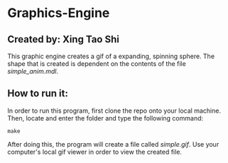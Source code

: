 # Graphics-Engine

## Created by: Xing Tao Shi

This graphic engine creates a gif of a expanding, spinning sphere. The shape that is created is dependent on the contents of the file *simple_anim.mdl*.

## How to run it:

In order to run this program, first clone the repo onto your local machine. Then, locate and enter the folder and type the following command:

```
make
```

After doing this, the program will create a file called *simple.gif*. Use your computer's local gif viewer in order to view the created file.
